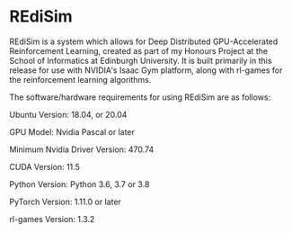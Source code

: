 # REdiSim

REdiSim is a system which allows for Deep Distributed GPU-Accelerated Reinforcement Learning, created as part of my Honours Project at the School of Informatics at Edinburgh University. It is built primarily in this release for use with NVIDIA's Isaac Gym platform, along with rl-games for the reinforcement learning algorithms. 

The software/hardware requirements for using REdiSim are as follows:

Ubuntu Version: 18.04, or 20.04

GPU Model: Nvidia Pascal or later

Minimum Nvidia Driver Version: 470.74

CUDA Version: 11.5

Python Version: Python 3.6, 3.7 or 3.8

PyTorch Version: 1.11.0 or later

rl-games Version: 1.3.2
